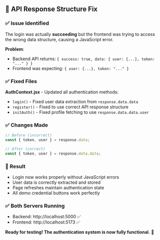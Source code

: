 ## 🔧 API Response Structure Fix

### ✅ Issue Identified

The login was actually **succeeding** but the frontend was trying to access the wrong data structure, causing a JavaScript error.

**Problem**:

- Backend API returns: `{ success: true, data: { user: {...}, token: "..." } }`
- Frontend was expecting: `{ user: {...}, token: "..." }`

### ✅ Fixed Files

**AuthContext.jsx** - Updated all authentication methods:

- `login()` - Fixed user data extraction from `response.data.data`
- `register()` - Fixed to use correct API response structure
- `initAuth()` - Fixed profile fetching to use `response.data.data.user`

### ✅ Changes Made

```javascript
// Before (incorrect)
const { token, user } = response.data;

// After (correct)
const { token, user } = response.data.data;
```

### 🚀 Result

- Login now works properly without JavaScript errors
- User data is correctly extracted and stored
- Page refreshes maintain authentication state
- All demo credential buttons work perfectly

### ✅ Both Servers Running

- Backend: http://localhost:5000 ✅
- Frontend: http://localhost:5173 ✅

**Ready for testing! The authentication system is now fully functional.** 🎉
